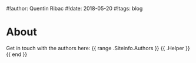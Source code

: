 #!author: Quentin Ribac
#!date: 2018-05-20
#!tags: blog

# About

Get in touch with the authors here:
{{ range .Siteinfo.Authors }}
	{{ .Helper }}
{{ end }}
